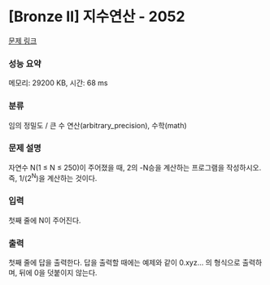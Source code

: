 # [Bronze II] 지수연산 - 2052 

[문제 링크](https://www.acmicpc.net/problem/2052) 

### 성능 요약

메모리: 29200 KB, 시간: 68 ms

### 분류

임의 정밀도 / 큰 수 연산(arbitrary_precision), 수학(math)

### 문제 설명

<p>자연수 N(1 ≤ N ≤ 250)이 주어졌을 때, 2의 -N승을 계산하는 프로그램을 작성하시오. 즉, 1/(2<sup>N</sup>)을 계산하는 것이다.</p>

### 입력 

 <p>첫째 줄에 N이 주어진다.</p>

### 출력 

 <p>첫째 줄에 답을 출력한다. 답을 출력할 때에는 예제와 같이 0.xyz… 의 형식으로 출력하며, 뒤에 0을 덧붙이지 않는다.</p>

